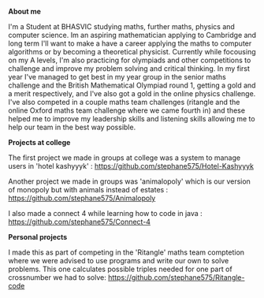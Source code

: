 **About me** 

I'm a Student at BHASVIC studying maths, further maths, physics and computer science. Im an aspiring mathematician applying to Cambridge and long term I'll want to make a have a career applying the maths to computer algorithms or by becoming a theoretical physicist. Currently while focousing on my A levels, I'm also practicing for olympiads and other competitions to challenge and improve my problem solving and critical thinking. In my first year I've managed to get best in my year group in the senior maths challenge and the British Mathematical Olympiad round 1, getting a gold and a merit respectively, and I've also got a gold in the online physics challenge. I've also competed in a couple maths team challenges (ritangle and the online Oxford maths team challenge where we came fourth in) and these helped me to improve my leadership skills and listening skills allowing me to help our team in the best way possible.


**Projects at college**

The first project we made in groups at college was a system to manage users in 'hotel kashyyyk' : https://github.com/stephane575/Hotel-Kashyyyk

Another project we made in groups was 'animalopoly' which is our version of monopoly but with animals instead of estates : https://github.com/stephane575/Animalopoly

I also made a connect 4 while learning how to code in java : https://github.com/stephane575/Connect-4


**Personal projects**

I made this as part of competing in the 'Ritangle' maths team comptetion where we were advised to use programs and write our own to solve problems. This one calculates possible triples needed for one part of crossnumber we had to solve: https://github.com/stephane575/Ritangle-code


